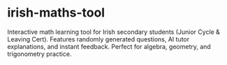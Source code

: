 # irish-maths-tool
Interactive math learning tool for Irish secondary students (Junior Cycle &amp; Leaving Cert). Features randomly generated questions, AI tutor explanations, and instant feedback. Perfect for algebra, geometry, and trigonometry practice.
